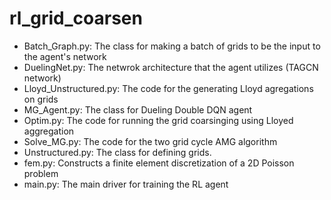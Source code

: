 # rl_grid_coarsen

* Batch_Graph.py: The class for making a batch of grids to be the input to the agent's network
* DuelingNet.py: The netwrok architecture that the agent utilizes (TAGCN network)
* Lloyd_Unstructured.py: The code for the generating Lloyd agregations on grids
* MG_Agent.py: The class for Dueling Double DQN agent
* Optim.py: The code for running the grid coarsinging using Lloyed aggregation
* Solve_MG.py: The code for the two grid cycle AMG algorithm
* Unstructured.py: The class for defining grids. 
* fem.py: Constructs a finite element discretization of a 2D Poisson problem
* main.py: The main driver for training the RL agent
